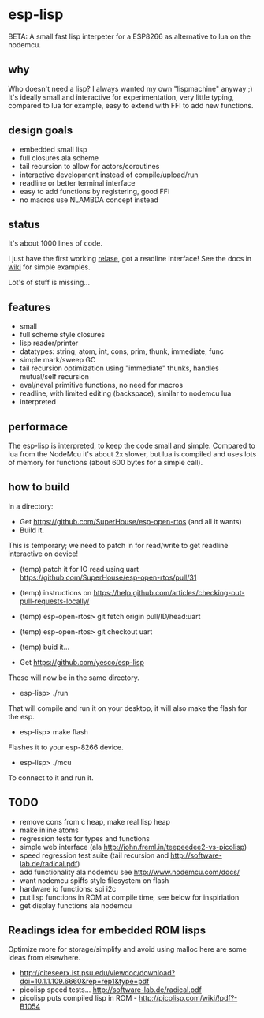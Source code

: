 # esp-lisp
BETA: A small fast lisp interpeter for a ESP8266 as alternative to lua on the nodemcu.

## why

Who doesn't need a lisp? I always wanted my own "lispmachine" anyway ;) It's ideally small and interactive for experimentation, very little typing, compared to lua for example, easy to extend with FFI to add new functions.

## design goals

- embedded small lisp
- full closures ala scheme
- tail recursion to allow for actors/coroutines
- interactive development instead of compile/upload/run
- readline or better terminal interface
- easy to add functions by registering, good FFI
- no macros use NLAMBDA concept instead

## status

It's about 1000 lines of code.

I just have the first  working [relase](https://github.com/yesco/esp-lisp/releases), got a readline interface! See the docs in [wiki](https://github.com/yesco/esp-lisp/wiki) for simple examples.

Lot's of stuff is missing...

## features

- small
- full scheme style closures
- lisp reader/printer
- datatypes: string, atom, int, cons, prim, thunk, immediate, func
- simple mark/sweep GC
- tail recursion optimization using "immediate" thunks, handles mutual/self recursion
- eval/neval primitive functions, no need for macros
- readline, with limited editing (backspace), similar to nodemcu lua
- interpreted

## performace

The esp-lisp is interpreted, to keep the code small and simple. Compared to lua from the NodeMcu it's about 2x slower, but lua is compiled and uses lots of memory for functions (about 600 bytes for a simple call).

## how to build

In a directory:

- Get https://github.com/SuperHouse/esp-open-rtos (and all it wants)
- Build it.

This is temporary; we need to patch in for read/write to get readline interactive on device!

- (temp) patch it for IO read using uart https://github.com/SuperHouse/esp-open-rtos/pull/31
- (temp) instructions on https://help.github.com/articles/checking-out-pull-requests-locally/
- (temp) esp-open-rtos> git fetch origin pull/ID/head:uart
- (temp) esp-open-rtos> git checkout uart
- (temp) buid it...

- Get https://github.com/yesco/esp-lisp

These will now be in the same directory.

- esp-lisp> ./run

That will compile and run it on your desktop, it will also make the flash for the esp.

- esp-lisp> make flash

Flashes it to your esp-8266 device.

- esp-lisp> ./mcu

To connect to it and run it.

## TODO

- remove cons from c heap, make real lisp heap
- make inline atoms
- regression tests for types and functions
- simple web interface (ala http://john.freml.in/teepeedee2-vs-picolisp)
- speed regression test suite (tail recursion and http://software-lab.de/radical.pdf)
- add functionality ala nodemcu see http://www.nodemcu.com/docs/
- want nodemcu spiffs style filesystem on flash
- hardware io functions: spi i2c
- put lisp functions in ROM at compile time, see below for inspiriation
- get display functions ala nodemcu

## Readings idea for embedded ROM lisps

Optimize more for storage/simplify and avoid using malloc here are some ideas from elsewhere.

- http://citeseerx.ist.psu.edu/viewdoc/download?doi=10.1.1.109.6660&rep=rep1&type=pdf
- picolisp speed tests... http://software-lab.de/radical.pdf
- picolisp puts compiled lisp in ROM - http://picolisp.com/wiki/!pdf?-B1054


